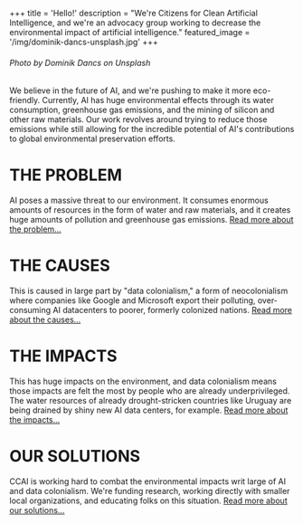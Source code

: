 +++
title = 'Hello!'
description = "We're Citizens for Clean Artificial Intelligence, and we're an advocacy group working to decrease the environmental impact of artificial intelligence."
featured_image = '/img/dominik-dancs-unsplash.jpg'
+++

###### Photo by Dominik Dancs on Unsplash

We believe in the future of AI, and we're pushing to make it more eco-friendly. Currently, AI has huge environmental effects through its water consumption, greenhouse gas emissions, and the mining of silicon and other raw materials. Our work revolves around trying to reduce those emissions while still allowing for the incredible potential of AI's contributions to global environmental preservation efforts.

# THE PROBLEM
AI poses a massive threat to our environment. It consumes enormous amounts of resources in the form of water and raw materials, and it creates huge amounts of pollution and greenhouse gas emissions. [Read more about the problem...](/problem)

# THE CAUSES
This is caused in large part by "data colonialism," a form of neocolonialism where companies like Google and Microsoft export their polluting, over-consuming AI datacenters to poorer, formerly colonized nations. [Read more about the causes...](/causes)

# THE IMPACTS
This has huge impacts on the environment, and data colonialism means those impacts are felt the most by people who are already underprivileged. The water resources of already drought-stricken countries like Uruguay are being drained by shiny new AI data centers, for example. [Read more about the impacts...](/impacts)

# OUR SOLUTIONS
CCAI is working hard to combat the environmental impacts writ large of AI and data colonialism. We're funding research, working directly with smaller local organizations, and educating folks on this situation. [Read more about our solutions...](/solutions)
